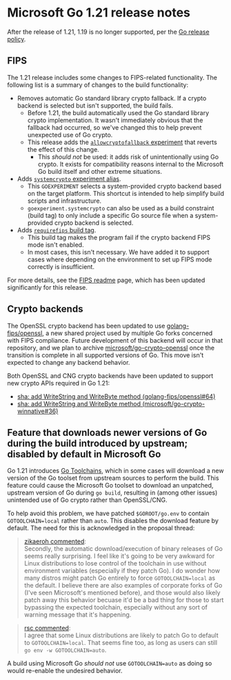 # Microsoft Go 1.21 release notes

After the release of 1.21, 1.19 is no longer supported, per the [Go release policy](https://go.dev/doc/devel/release).

## FIPS

The 1.21 release includes some changes to FIPS-related functionality. The following list is a summary of changes to the build functionality:

- Removes automatic Go standard library crypto fallback. If a crypto backend is selected but isn't supported, the build fails.
    - Before 1.21, the build automatically used the Go standard library crypto implementation. It wasn't immediately obvious that the fallback had occurred, so we've changed this to help prevent unexpected use of Go crypto.
    - This release adds the [`allowcryptofallback` experiment](https://github.com/microsoft/go/blob/microsoft/main/eng/doc/fips/README.md#build-option-to-allow-go-standard-library-crypto-fallback) that reverts the effect of this change.
        - This *should not* be used: it adds risk of unintentionally using Go crypto. It exists for compatibility reasons internal to the Microsoft Go build itself and other extreme situations.
- Adds [`systemcrypto` experiment alias](https://github.com/microsoft/go/blob/microsoft/main/eng/doc/fips/README.md#usage-build).
    - This `GOEXPERIMENT` selects a system-provided crypto backend based on the target platform. This shortcut is intended to help simplify build scripts and infrastructure.
    - `goexperiment.systemcrypto` can also be used as a build constraint (build tag) to only include a specific Go source file when a system-provided crypto backend is selected.
- Adds [`requirefips` build tag](https://github.com/microsoft/go/blob/microsoft/main/eng/doc/fips/README.md#build-option-to-require-fips-mode).
    - This build tag makes the program fail if the crypto backend FIPS mode isn't enabled.
    - In most cases, this isn't necessary. We have added it to support cases where depending on the environment to set up FIPS mode correctly is insufficient.

For more details, see the [FIPS readme](https://github.com/microsoft/go/blob/microsoft/main/eng/doc/fips/README.md) page, which has been updated significantly for this release.

## Crypto backends

The OpenSSL crypto backend has been updated to use [golang-fips/openssl](https://github.com/golang-fips/openssl), a new shared project used by multiple Go forks concerned with FIPS compliance. Future development of this backend will occur in that repository, and we plan to archive [microsoft/go-crypto-openssl](https://github.com/microsoft/go-crypto-openssl) once the transition is complete in all supported versions of Go. This move isn't expected to change any backend behavior.

Both OpenSSL and CNG crypto backends have been updated to support new crypto APIs required in Go 1.21:

* [sha: add WriteString and WriteByte method (golang-fips/openssl#64)](https://github.com/golang-fips/openssl/pull/64)
* [sha: add WriteString and WriteByte method (microsoft/go-crypto-winnative#36)](https://github.com/microsoft/go-crypto-winnative/pull/36)

## Feature that downloads newer versions of Go during the build introduced by upstream; disabled by default in Microsoft Go

Go 1.21 introduces [Go Toolchains](https://go.dev/doc/toolchain), which in some cases will download a new version of the Go toolset from upstream sources to perform the build. This feature could cause the Microsoft Go toolset to download an unpatched, upstream version of Go during `go build`, resulting in (among other issues) unintended use of Go crypto rather than OpenSSL/CNG.

To help avoid this problem, we have patched `$GOROOT/go.env` to contain `GOTOOLCHAIN=local` rather than `auto`. This disables the download feature by default. The need for this is acknowledged in the proposal thread:

> [zikaeroh commented](https://github.com/golang/go/issues/57001#issuecomment-1332650821):  
> Secondly, the automatic download/execution of binary releases of Go seems really surprising. I feel like it's going to be very awkward for Linux distributions to lose control of the toolchain in use without environment variables (especially if they patch Go). I do wonder how many distros might patch Go entirely to force `GOTOOLCHAIN=local` as the default. I believe there are also examples of corporate forks of Go (I've seen Microsoft's mentioned before), and those would also likely patch away this behavior becuase it'd be a bad thing for those to start bypassing the expected toolchain, especially without any sort of warning message that it's happening.

> [rsc commented](https://github.com/golang/go/issues/57001#issuecomment-1332657428):  
> I agree that some Linux distributions are likely to patch Go to default to `GOTOOLCHAIN=local`. That seems fine too, as long as users can still `go env -w GOTOOLCHAIN=auto`.

A build using Microsoft Go *should not* use `GOTOOLCHAIN=auto` as doing so would re-enable the undesired behavior.
